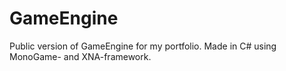 # GameEngine
Public version of GameEngine for my portfolio. Made in C# using MonoGame- and XNA-framework.

